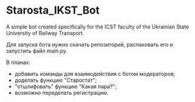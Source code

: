 # Starosta_IKST_Bot
A simple bot created specifically for the ICST faculty of the Ukrainian State University of Railway Transport.


Для запуска бота нужно скачать репозиторий, распаковать его и запустить файл main.py.

В планах:
* добавить команды для взаимодействия с ботом модераторов;
* доделать функцию "Старостат";
* "отшлифовать" функцию "Какая пара?";
* возможно переделать регистрацию.
